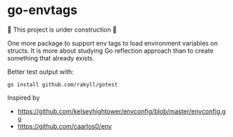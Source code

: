 # go-envtags

🚧 This project is under construction 🚧 

One more package to support env tags to load environment variables on structs. It is more about studying Go reflection approach than to create something that already exists.

Better test output with:
```shell
go install github.com/rakyll/gotest
```

Inspired by 
* https://github.com/kelseyhightower/envconfig/blob/master/envconfig.go
* https://github.com/caarlos0/env


 